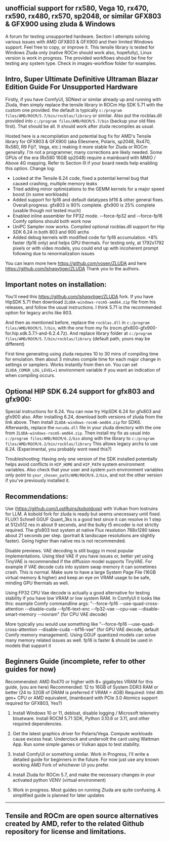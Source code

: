 unofficial support for rx580, Vega 10, rx470, rx590, rx480, rx570, sp2048, or similar GFX803 & GFX900 using zluda &amp; Windows
-----------------------------------

A forum for testing unsupported hardware. Section I attempts solving various issues with AMD GFX803 & GFX900 and their limited Windows support. Feel free to copy, or improve it. This tensile library is tested for Windows Zluda only (native ROCm should work also, hopefully), Linux version is work in progress.  The provided workflows should be fine for testing any system type. Check in images-workflow folder for examples.

Intro, Super Ultimate Definitive Ultraman Blazar Edition Guide For Unsupported Hardware
-----------------------------------

Firstly, if you have ComfyUI, SDNext or similar already up and running with Zluda, then simply replace the tensile library in ROCm Hip SDK 5.71 with the custom one provided. the default is typically `c:/program files/AMD/ROCM/5.7/bin/rocblas/library` or similar. Also put the rocblas.dll provided into `c:/program files/AMD/ROCM/5.7/bin`  (backup your old files first). That should be all. It should work after zluda recompiles as usual.

Hosted here is a recompilation and potential bug fix for AMD's Tensile library for GFX803 & GFX900 (aka Ellesmere, Polaris, sp2048, Rx470, Rx580, R9 Fiji?, Vega, etc.) making it more stable for Zluda or ROCm generally. I'm not a programmer, many corrections are likely needed.  Some GPUs of the era (Rx580 16GB sp2048) require a mainboard with MMIO / Above 4G mapping. Refer to Section III if your board needs help enabling this option.  Change log:

- Looked at the Tensile 6.24 code, fixed a potential kernel bug that caused crashing, multiple memory leaks
- Tried adding minor optimizations to the GEMM kernels for a major speed boost (in some workloads)
- Added support for fp16 and default datatypes  bf16 &  other general fixes.  Overall progress:  gfx803 is 90% complete.  gfx900 is 25% complete (usable though not tested much)
- Enabled inline assembler for FP32 mode. --force-fp32 and --force-fp16 Comfy options should both work now 
- UniPC Sampler now works.  Compiled optional rocblas.dll support for Hip SDK 6.24 in both 803 and 900 archs
- Added debug kernels with modified code for fp16 accumulation. +8% faster (fp16 only) and helps GPU thermals. For testing only, at 1792x1792 pixels or with video models, you could end up with incoherent prompt following due to renormalization issues

You can learn more here https://github.com/vosen/ZLUDA and here https://github.com/lshqqytiger/ZLUDA
Thank you to the authors.

Important notes on installation:
-----------------------------------
You'll need this https://github.com/lshqqytiger/ZLUDA fork.  If you have HipSDK 5.71 then download `ZLUDA-windows-rocm5-amd64.zip` file from his releases, and follow the usual instructions.  I think 5.71 is the recommended option for legacy archs like 803.

And then as mentioned before,  replace the `rocblas.dll` in `c:/program files/AMD/ROCM/5.7/bin`, with the one from my fix (rocm.gfx800-gfx900-for.hip.sdk.5.7.1-and-6.2.4.7z).  And replace library folder at `c:/program files/AMD/ROCM/5.7/bin/rocblas/library`  (default path, yours may be different)

First time generating using zluda requires 10 to 30 mins of compiling time for emulation. then about 3 minutes compile time for each major change in settings or samplers. Works instantly from then on.  You can set `ZLUDA_COMGR_LOG_LEVEL=1` environment variable if you want an indication of when compiling occurs.

Optional HIP SDK 6.24 support for gfx803 and gfx900:
-----------------------------------
Special instructions for 6.24.  You can now try HipSDK 6.24 for gfx803 and gfx900 also.  After installing 6.24, download both versions of zluda from the link above. Then install `ZLUDA-windows-rocm6-amd64.zip` for SDK6.   Afterwards, replace the `nvcuda.dll` file in your zluda directory with the one from `ZLUDA-windows-rocm5-amd64.zip`.  Then install my fix as usual into `c:/program files/AMD/ROCM/6.2/bin` along with the library to `c:/program files/AMD/ROCM/6.2/bin/rocblas/library`  This allows legacy archs to use 6.24. (Experimental, you probably wont need this?)

Troubleshooting:  Having only one version of the SDK installed potentially helps avoid conflicts in `HIP_HOME` and `HIP_PATH` system environment variables. Also check that your user and system `path` environment variables only point to `your_chosen_path/AMD/ROCM/6.2/bin`, and not the other version if you've previously installed it.

Recommendations:
----------------
Use (https://github.com/LostRuins/koboldcpp) with Vulkan from lostruins for LLM.  A kobold fork for zluda is ready but seems unecessary until fixed.  FLUX1 Schnell GGUF Quant_3ks is a good test since it can resolve in 1 step at 512x512 res in about 9 seconds, and the bulky t5 encoder is not strictly required. The gfx803 test system at native Flux resolution 768x1280 takes about 21 seconds per step. (portrait & landscape resolutions are slightly faster). Going higher than native res is not recommended.

Disable previews. VAE decoding is still buggy in most popular implementations. Using tiled VAE if you have issues or, better yet using TinyVAE is recommended if the diffusion model supports TinyVAE. For example if VAE decode cuts into system swap memory it can sometimes crash.  This is normal.  Make sure to have a large System Page File (16GB virtual memory & higher) and keep an eye on VRAM usage to be safe, minding GPU thermals as well.

Using FP32 CPU Vae decode is actually a good alternative for testing stability if you have low VRAM or low system RAM. In ComfyUI it looks like this:  example Comfy commandline args: "--force-fp16 --use-quad-cross-attention --disable-cuda --fp16-text-enc --fp32-vae --cpu-vae --disable-smart-memory --novram"  (for CPU VAE decode)

More typically you would use something like "--force-fp16 --use-quad-cross-attention --disable-cuda --bf16-vae"   (for GPU VAE decode, default Comfy memory management).  Using GGUF quantized models can solve many memory related issues as well.  fp16 is faster & should be used in models that support it

Beginners Guide (incomplete, refer to other guides for now)
-----------------------------------

Recommended: AMD Rx470 or higher with 8+ gigabytes VRAM for this guide, (you are here)
Recommended: 12 to 16GB of System DDR3 RAM or better (24 to 32GB of DRAM is preferred if VRAM = 4GB)
Required: Intel 4th gen+ CPU or AMD equivalent, (mainboard with PCIe 3.0 Atomics support required for GFX803, Yes?)

1. Install Windows 10 or 11, debloat, disable logging / Microsoft telemetry bloatware. Install ROCM 5.71 SDK, Python 3.10.6 or 3.11, and other required dependencies.

2. Get the latest graphics driver for Polaris/Vega. Compute workloads cause excess heat. Underclock and undervolt the card using Wattman App. Run some simple games or Vulkan apps to test stability.

3. Install ComfyUI or something similar.  Work in Progress, I'll write a detailed guide for beginners in the future. For now just use any known working AMD Fork of whichever UI you prefer.

4. Install Zluda for ROCm 5.7, and make the necessary changes in your activated python VENV (virtual environment)

5. Work in progress. Most guides on running Zluda are quite confusing. A simplified guide is planned for later updates

-----------------------------------
Tensile and ROCm are open source alternatives created by AMD, refer to the related Github repository for license and limitations.
-----------------------------------

